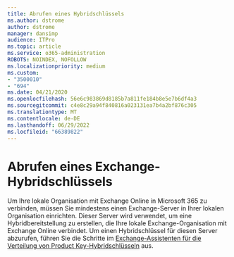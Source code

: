 ```yaml
---
title: Abrufen eines Hybridschlüssels
ms.author: dstrome
author: dstrome
manager: dansimp
audience: ITPro
ms.topic: article
ms.service: o365-administration
ROBOTS: NOINDEX, NOFOLLOW
ms.localizationpriority: medium
ms.custom:
- "3500010"
- "694"
ms.date: 04/21/2020
ms.openlocfilehash: 56e6c983869d8185b7a811fe184b8e5e7b6df4a3
ms.sourcegitcommit: c4e8c29a94f840816a023131ea7b4a2bf876c305
ms.translationtype: MT
ms.contentlocale: de-DE
ms.lasthandoff: 06/29/2022
ms.locfileid: "66389822"
---
```

# <a name="getting-an-exchange-hybrid-key"></a>Abrufen eines Exchange-Hybridschlüssels

Um Ihre lokale Organisation mit Exchange Online in Microsoft 365 zu verbinden, müssen Sie mindestens einen Exchange-Server in Ihrer lokalen Organisation einrichten. Dieser Server wird verwendet, um eine Hybridbereitstellung zu erstellen, die Ihre lokale Exchange-Organisation mit Exchange Online verbindet. Um einen Hybridschlüssel für diesen Server abzurufen, führen Sie die Schritte im [Exchange-Assistenten für die Verteilung von Product Key-Hybridschlüsseln](https://aka.ms/hybridkey) aus.
  